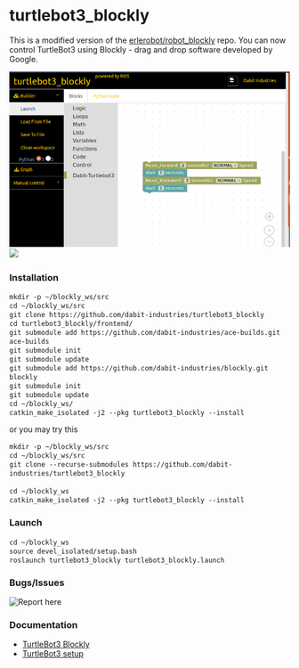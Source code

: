 # turtlebot3_blockly
This is a modified version of the [erlerobot/robot_blockly](https://github.com/erlerobot/robot_blockly.git) repo. 
You can now control TurtleBot3 using Blockly - drag and drop software developed by Google.

![](img/launchCode.png)
![](img/simpCode.gif)

### Installation

```
mkdir -p ~/blockly_ws/src
cd ~/blockly_ws/src
git clone https://github.com/dabit-industries/turtlebot3_blockly
cd turtlebot3_blockly/frontend/
git submodule add https://github.com/dabit-industries/ace-builds.git ace-builds
git submodule init
git submodule update
git submodule add https://github.com/dabit-industries/blockly.git blockly
git submodule init
git submodule update
cd ~/blockly_ws/
catkin_make_isolated -j2 --pkg turtlebot3_blockly --install
```

or you may try this

```
mkdir -p ~/blockly_ws/src
cd ~/blockly_ws/src
git clone --recurse-submodules https://github.com/dabit-industries/turtlebot3_blockly

cd ~/blockly_ws
catkin_make_isolated -j2 --pkg turtlebot3_blockly --install
```

### Launch

```
cd ~/blockly_ws
source devel_isolated/setup.bash
roslaunch turtlebot3_blockly turtlebot3_blockly.launch
```

### Bugs/Issues

![Report here](https://github.com/aravindk2604/turtlebot3_blockly/issues)

### Documentation
- [TurtleBot3 Blockly]()
- [TurtleBot3 setup](http://turtlebot3.robotis.com)
